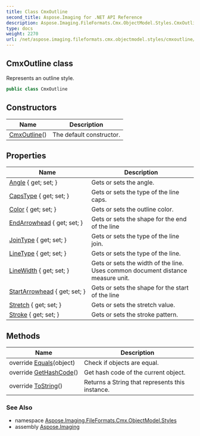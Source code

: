 ```yaml
---
title: Class CmxOutline
second_title: Aspose.Imaging for .NET API Reference
description: Aspose.Imaging.FileFormats.Cmx.ObjectModel.Styles.CmxOutline class. Represents an outline style
type: docs
weight: 2270
url: /net/aspose.imaging.fileformats.cmx.objectmodel.styles/cmxoutline/
---
```

## CmxOutline class

Represents an outline style.

```csharp
public class CmxOutline
```

## Constructors

| Name | Description |
| --- | --- |
| [CmxOutline](cmxoutline/)() | The default constructor. |

## Properties

| Name | Description |
| --- | --- |
| [Angle](../../aspose.imaging.fileformats.cmx.objectmodel.styles/cmxoutline/angle/) { get; set; } | Gets or sets the angle. |
| [CapsType](../../aspose.imaging.fileformats.cmx.objectmodel.styles/cmxoutline/capstype/) { get; set; } | Gets or sets the type of the line caps. |
| [Color](../../aspose.imaging.fileformats.cmx.objectmodel.styles/cmxoutline/color/) { get; set; } | Gets or sets the outline color. |
| [EndArrowhead](../../aspose.imaging.fileformats.cmx.objectmodel.styles/cmxoutline/endarrowhead/) { get; set; } | Gets or sets the shape for the end of the line |
| [JoinType](../../aspose.imaging.fileformats.cmx.objectmodel.styles/cmxoutline/jointype/) { get; set; } | Gets or sets the type of the line join. |
| [LineType](../../aspose.imaging.fileformats.cmx.objectmodel.styles/cmxoutline/linetype/) { get; set; } | Gets or sets the type of the line. |
| [LineWidth](../../aspose.imaging.fileformats.cmx.objectmodel.styles/cmxoutline/linewidth/) { get; set; } | Gets or sets the width of the line. Uses common document distance measure unit. |
| [StartArrowhead](../../aspose.imaging.fileformats.cmx.objectmodel.styles/cmxoutline/startarrowhead/) { get; set; } | Gets or sets the shape for the start of the line |
| [Stretch](../../aspose.imaging.fileformats.cmx.objectmodel.styles/cmxoutline/stretch/) { get; set; } | Gets or sets the stretch value. |
| [Stroke](../../aspose.imaging.fileformats.cmx.objectmodel.styles/cmxoutline/stroke/) { get; set; } | Gets or sets the stroke pattern. |

## Methods

| Name | Description |
| --- | --- |
| override [Equals](../../aspose.imaging.fileformats.cmx.objectmodel.styles/cmxoutline/equals/)(object) | Check if objects are equal. |
| override [GetHashCode](../../aspose.imaging.fileformats.cmx.objectmodel.styles/cmxoutline/gethashcode/)() | Get hash code of the current object. |
| override [ToString](../../aspose.imaging.fileformats.cmx.objectmodel.styles/cmxoutline/tostring/)() | Returns a String that represents this instance. |

### See Also

* namespace [Aspose.Imaging.FileFormats.Cmx.ObjectModel.Styles](../../aspose.imaging.fileformats.cmx.objectmodel.styles/)
* assembly [Aspose.Imaging](../../)


